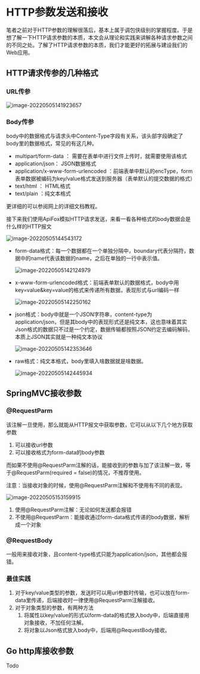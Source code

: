 # HTTP参数发送和接收

笔者之前对于HTTP参数的理解很落后，基本上属于调包侠级别的掌握程度。于是想了解一下HTTP请求参数的本质，本文会从理论和实践来讲解各种请求参数之间的不同之处。了解了HTTP请求参数的本质，我们才能更好的拓展与建设我们的Web应用。

## HTTP请求传参的几种格式

### URL传参

![image-20220505141923657](http://img.jjjzzzqqq.top/image-20220505141923657.png)

### Body传参

body中的数据格式与请求头中Content-Type字段有关系，该头部字段确定了body里的数据格式，常见的有这几种。

* multipart/form-data ： 需要在表单中进行文件上传时，就需要使用该格式
* application/json： JSON数据格式
* application/x-www-form-urlencoded ：前端表单中默认的encType，form表单数据被编码为key/value格式发送到服务器（表单默认的提交数据的格式）
* text/html ： HTML格式
* text/plain ：纯文本格式

更详细的可以参阅网上的详细文档教程。

接下来我们使用ApiFox模拟HTTP请求发送，来看一看各种格式的body数据会是什么样的HTTP报文

![image-20220505144543172](http://img.jjjzzzqqq.top/image-20220505144543172.png)

* form-data格式：每一个数据都在一个单独分隔中，boundary代表分隔符，数据中的name代表该数据的name，之后在单独的一行中表示值。

  ![image-20220505142124979](http://img.jjjzzzqqq.top/image-20220505142124979.png)

* x-www-form-urlencoded格式：前端表单默认的数据格式，body中用key=value&key=value的格式来传递所有数据，表现形式与url编码一样

  ![image-20220505142250162](http://img.jjjzzzqqq.top/image-20220505142250162.png)

* json格式：body中就是一个JSON字符串，content-type为application/json，但是其body中的表现形式还是纯文本，这也意味着其实Json格式的数据只不过是一个约定，数据传输都按照JSON约定去编码解码，本质上JSON其实就是一种纯文本协议

  ![image-20220505142353646](http://img.jjjzzzqqq.top/image-20220505142353646.png)

* raw格式：纯文本格式，body里填入啥数据就是啥数据。

  ![image-20220505142445934](http://img.jjjzzzqqq.top/image-20220505142445934.png)

## SpringMVC接收参数

### @RequestParm

该注解一旦使用，那么就能从HTTP报文中获取参数，它可以从以下几个地方获取参数

1. 可以接收url参数
2. 可以接收格式为form-data的body参数

而如果不使用@RequestParm注解的话，能接收到的参数与加了该注解一致，等于@RequestParm(required = false)的情况，不推荐使用。

注意：当接收对象的时候，使用@RequestParm注解和不使用有不同的表现。

![image-20220505153159915](http://img.jjjzzzqqq.top/image-20220505153159915.png)

1. 使用@RequestParm注解：无论如何发送都会报错
2. 不使用@RequestParm：能接收通过form-data格式传递的body数据，解析成一个对象



### @RequestBody

一般用来接收对象，且content-type格式只能为application/json，其他都会报错。



### 最佳实践

1. 对于key/value类型的参数，发送时可以用url参数时传输，也可以放在form-data里传递，后端接收时一律使用@RequestParm注解接收。
2. 对于对象类型的参数，有两种方法
    1. 将属性以key/value的形式以form-data的格式放入body中，后端直接用对象接收，不加任何注解。
    2. 将对象以Json格式放入body中，后端用@RequestBody接收。

## Go http库接收参数

Todo